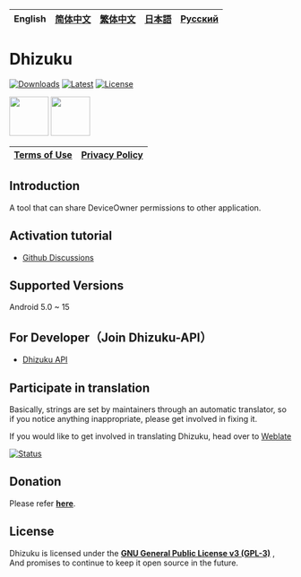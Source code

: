 English | [简体中文](README_zh_rCN.md) | [繁体中文](README_zh_Hant.md) | [日本語](README_ja.md) | [Русский](README_ru.md)
|-|-|-|-|-|


# Dhizuku

[![Downloads](https://img.shields.io/github/downloads/iamr0s/Dhizuku/total?label=Downloads)](https://github.com/iamr0s/Dhizuku/releases)
[![Latest](https://img.shields.io/github/v/release/iamr0s/Dhizuku?label=Lastest)](https://github.com/iamr0s/Dhizuku/releases/latest)
[![License](https://img.shields.io/github/license/iamr0s/Dhizuku?label=License)](https://github.com/iamr0s/Dhizuku/blob/main/LICENSE)

<a href="https://f-droid.org/packages/com.rosan.dhizuku/" target="_blank"><img src="https://f-droid.org/badge/get-it-on.png" height="70"></a>
<a href="https://apt.izzysoft.de/fdroid/index/apk/com.rosan.dhizuku" target="_blank"><img src="https://gitlab.com/IzzyOnDroid/repo/-/raw/master/assets/IzzyOnDroid.png" height="70"></a>

| [Terms of Use](TERMS.md) | [Privacy Policy](PRIVACY.md) |
|-|-|

## Introduction

A tool that can share DeviceOwner permissions to other application.

## Activation tutorial

- [Github Discussions](https://github.com/iamr0s/Dhizuku/discussions/19)

## Supported Versions

Android 5.0 ~ 15

## For Developer（Join Dhizuku-API）

- [Dhizuku API](https://github.com/iamr0s/Dhizuku-API)

## Participate in translation

Basically, strings are set by maintainers through an automatic translator, so if you notice anything inappropriate, please get involved in fixing it.

If you would like to get involved in translating Dhizuku, head over to [Weblate](https://hosted.weblate.org/engage/dhizuku/)

[![Status](https://hosted.weblate.org/widgets/dhizuku/-/multi-auto.svg)](https://hosted.weblate.org/engage/dhizuku/)

## Donation

Please refer [**here**](DONATE.md).

## License

Dhizuku is licensed under the [**GNU General Public License v3 (GPL-3)**](http://www.gnu.org/copyleft/gpl.html) , And promises to continue to keep it open source in the future.
